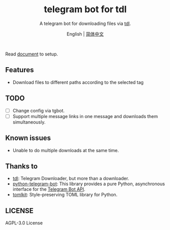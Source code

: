 <h1 align="center">telegram bot for tdl</h1>

<p align="center">
A telegram bot for downloading files via <a href="https://github.com/iyear/tdl">tdl</a>.
</p>

<p align="center">
English | <a href="README_zh.md">简体中文</a>
</p>

<p align="center">
<img src="https://img.shields.io/github/license/1368129224/tgbot-for-tdl?style=flat-square" alt="">
<img src="https://img.shields.io/github/v/release/1368129224/tgbot-for-tdl?color=red&amp;style=flat-square" alt="">
</p>

Read [document](https://github.com/1368129224/tgbot-for-tdl/wiki) to setup.

## Features

- Download files to different paths according to the selected tag

## TODO

- [ ] Change config via tgbot.
- [ ] Support multiple message links in one message and downloads them simultaneously.

## Known issues

- Unable to do multiple downloads at the same time.

## Thanks to

- [tdl](https://github.com/iyear/tdl): Telegram Downloader, but more than a downloader.
- [python-telegram-bot](https://github.com/python-telegram-bot/python-telegram-bot): This library provides a pure Python, asynchronous interface for the [Telegram Bot API](https://core.telegram.org/bots/api).
- [tomlkit](https://github.com/python-poetry/tomlkit): Style-preserving TOML library for Python.

## LICENSE

AGPL-3.0 License